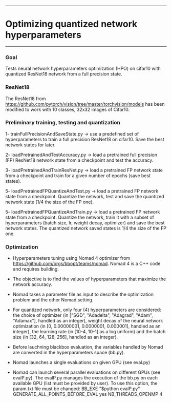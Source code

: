 *****
# Optimizing quantized network hyperparameters
*****

### Goal
Tests neural network hyperparameters optimization (HPO) on cifar10 with quantized ResNet18 network from a full precision state.

### ResNet18
The ResNet18 from https://github.com/pytorch/vision/tree/master/torchvision/models has been modified to work with 10 classes, 32x32 images of Cifar10.

### Preliminary training, testing and quantization

1- trainFullPrecisionAndSaveState.py -> use a predefined set of hyperparameters to train a full precision ResNet18 on cifar10. Save the best network states for later.

2- loadPretrainedAndTestAccuracy.py -> load a pretrained full precision (FP) ResNet18 network state from a checkpoint and test the accuracy.

3- loadPretrainedAndTrainResNet.py -> load a pretrained FP network state from a checkpoint and train for a given number of epochs (save best states).

5- loadPretrainedFPQuantizeAndTest.py -> load a pretrained FP network state from a checkpoint. Quantize the network, test and save the quantized network state (1/4 the size of the FP one).

5- loadPretrainedFPQuantizeAndTrain.py -> load a pretrained FP network state from a checkpoint. Quantize the network, train it with a subset of hyperparameters (batch size, lr, weight decay, optimizer) and save the best network states. The quantized network saved states is 1/4 the size of the FP one.

### Optimization

* Hyperparameters tuning using Nomad 4 optimizer from https://github.com/orgs/bbopt/teams/nomad. Nomad 4 is a C++ code and requires building. 

* The objective is to find the values of hyperparameters that maximize the network accuracy.

* Nomad takes a parameter file as input to describe the optimization problem and the other Nomad setting. 

* For quantized network, only four (4) hyperparameters are considered: the choice of optimizer (in ["SGD", "Adadelta", "Adagrad", "Adam", "Adamax"], handled as an integer), weight decay of the neural network optimization (in [0, 0.00000001, 0.0000001, 0.000001], handled as an integer), the learning rate (in [10-4, 10-1] as a log uniform) and the batch size (in [32, 64, 128, 256], handled as an integer).

* Before lauchning blackbox evaluation, the variables handled by Nomad are converted in the hyperparameters space (bb.py).

* Nomad launches a single evaluations on given GPU (see eval.py)

* Nomad can launch several parallel evaluations on different GPUs (see evalP.py). The evalP.py manages the execution of the bb.py on each available GPU (list must be provided by user). To use this option, the param.txt file must be changed: 
  BB_EXE "$python evalP.py"
  GENERATE_ALL_POINTS_BEFORE_EVAL yes
  NB_THREADS_OPENMP 4
